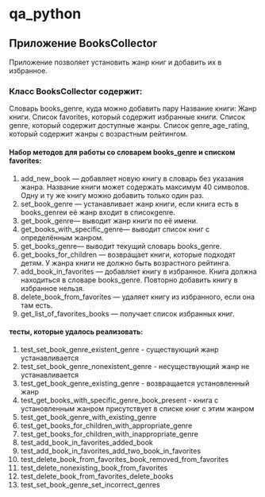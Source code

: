 # qa_python
## Приложение BooksCollector 
Приложение позволяет установить жанр книг и добавить их в избранное.

### Класс BooksCollector содержит:
Словарь books_genre, куда можно добавить пару Название книги: Жанр книги.
Список favorites, который содержит избранные книги.
Список genre, который содержит доступные жанры.
Список genre_age_rating, который содержит жанры с возрастным рейтингом.
#### Набор методов для работы со словарем books_genre и списком favorites:
1. add_new_book — добавляет новую книгу в словарь без указания жанра. Название книги может содержать максимум 40 символов. Одну и ту же книгу можно добавить только один раз.
2. set_book_genre — устанавливает жанр книги, если книга есть в books_genreи её жанр входит в списокgenre.
3. get_book_genre— выводит жанр книги по её имени.
4. get_books_with_specific_genre— выводит список книг с определённым жанром.
5. get_books_genre— выводит текущий словарь books_genre.
6. get_books_for_children — возвращает книги, которые подходят детям. У жанра книги не должно быть возрастного рейтинга.
7. add_book_in_favorites — добавляет книгу в избранное. Книга должна находиться в словаре books_genre. Повторно добавить книгу в избранное нельзя.
8. delete_book_from_favorites — удаляет книгу из избранного, если она там есть.
9. get_list_of_favorites_books — получает список избранных книг.
 

#### тесты, которые удалось реализовать:

1. test_set_book_genre_existent_genre - существующий жанр устанавливается
2. test_set_book_genre_nonexistent_genre - несуществующий жанр не устанавливается
3. test_get_book_genre_existing_genre - возвращается установленный жанр
4. test_get_books_with_specific_genre_book_present - книга с установленным жанром присутствует в списке книг с этим жанром
5. test_get_book_genre_with_existing_genre
6. test_get_books_for_children_with_appropriate_genre
7. test_get_books_for_children_with_inappropriate_genre
8. test_add_book_in_favorites_added_book
9. test_add_book_in_favorites_add_two_book_in_favorites
10. test_delete_book_from_favorites_book_removed_from_favorites
11. test_delete_nonexisting_book_from_favorites
12. test_delete_book_from_favorites_delete_books
13. test_set_book_genre_set_incorrect_genres   